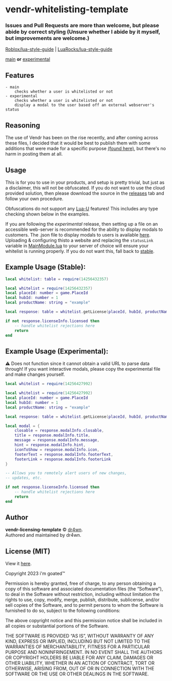 # vendr-whitelisting-template

### Issues and Pull Requests are more than welcome, but please abide by correct styling (Unsure whether I abide by it myself, but improvements are welcome.)

[Roblox/lua-style-guide](https://roblox.github.io/lua-style-guide/) |
[LuaRocks/lua-style-guide](https://github.com/luarocks/lua-style-guide)

[main](./stable/MainModule.lua)  **or** [experimental](./experimental/MainModule.lua)

## Features
	- main
		checks whether a user is whitelisted or not
	- experimental
		checks whether a user is whitelisted or not
		display a modal to the user based off an external webserver's status

## Reasoning

The use of Vendr has been on the rise recently, and after coming across these files, I decided that it would be best to publish them with some additions that were made for a specific purpose [(found here)](./experimental/MainModule.lua), but there's no harm in posting them at all.

## Usage

This is for you to use in your products, and setup is pretty trivial, but just as a disclaimer, this will not be obfuscated. If you do not want to use the cloud provided solution, then please download the source in the [releases](https://github.com/dr4wn/vendr-whitelist-tempalte/releases) tab and follow your own procedure.

Obfuscations do not support any [Lua-U](https://github.com/Roblox/luau) features! This includes any type checking shown below in the examples.

If you are following the _experimental_ release, then setting up a file on an accessible web-server is recommended for the ability to display modals to customers. The .json file to display modals to users is available [here](./demo/status_demo.json). Uploading & configuring thisto a website and replacing the `statusLink` variable in [MainModule.lua](./experimental/MainModule.lua#L9) to your server of choice will ensure your whitelist is running properly. If you do not want this, fall back to [stable](./stable/MainModule.lua).

## Example Usage (Stable):

```lua
local whitelist: table = require(14256432357)
```

```lua
local whitelist = require(14256432357)
local placeId: number = game.PlaceId
local hubId: number = 1
local productName: string = "example"

local response: table = whitelist.getLicense(placeId, hubId, productName)

if not response.licenseInfo.licensed then
	-- handle whitelist rejections here
	return
end
```

## Example Usage (Experimental):
⚠️ Does not function since it cannot obtain a valid URL to parse data through! If you want interactive modals, please copy the experimental file and make changes yourself.
```lua
local whitelist = require(14256427992)
```


```lua
local whitelist = require(14256427992)
local placeId: number = game.PlaceId
local hubId: number = 1
local productName: string = "example"

local response: table = whitelist.getLicense(placeId, hubId, productName)

local modal = {
	closable = response.modalInfo.closable,
	title = response.modalInfo.title,
	message = response.modalInfo.message,
	hint = response.modalInfo.hint,
	iconToShow = response.modalInfo.icon,
	footerText = response.modalInfo.footerText,
	footerLink = response.modalInfo.footerLink
}

-- Allows you to remotely alert users of new changes,
-- updates, etc.

if not response.licenseInfo.licensed then
	-- handle whitelist rejections here
	return
end
```
## Author 

**vendr-licensing-template** © [dr4wn](https://github.com/dr4wn).  
Authored and maintained by dr4wn.

## License (MIT)

View it [here](https://opensource.org/license/mit/).

Copyright 2023 i'm goated™

Permission is hereby granted, free of charge, to any person obtaining a copy of this software and associated documentation files (the “Software”), to deal in the Software without restriction, including without limitation the rights to use, copy, modify, merge, publish, distribute, sublicense, and/or sell copies of the Software, and to permit persons to whom the Software is furnished to do so, subject to the following conditions:

The above copyright notice and this permission notice shall be included in all copies or substantial portions of the Software.

THE SOFTWARE IS PROVIDED “AS IS”, WITHOUT WARRANTY OF ANY KIND, EXPRESS OR IMPLIED, INCLUDING BUT NOT LIMITED TO THE WARRANTIES OF MERCHANTABILITY, FITNESS FOR A PARTICULAR PURPOSE AND NONINFRINGEMENT. IN NO EVENT SHALL THE AUTHORS OR COPYRIGHT HOLDERS BE LIABLE FOR ANY CLAIM, DAMAGES OR OTHER LIABILITY, WHETHER IN AN ACTION OF CONTRACT, TORT OR OTHERWISE, ARISING FROM, OUT OF OR IN CONNECTION WITH THE SOFTWARE OR THE USE OR OTHER DEALINGS IN THE SOFTWARE.
